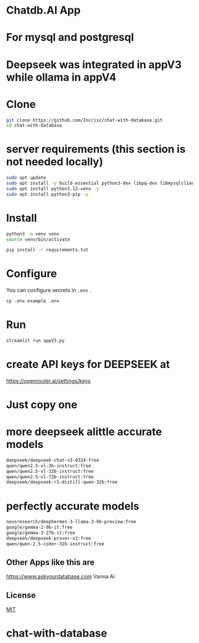 # Chatdb.AI  App
# For mysql and postgresql 
# Deepseek was integrated in appV3 while ollama in appV4


# Clone 
```bash
git clone https://github.com/Incrisz/chat-with-database.git
cd chat-with-database
```
# server requirements (this section is not needed locally)
```bash
sudo apt update
sudo apt install -y build-essential python3-dev libpq-dev libmysqlclient-dev zlib1g-dev libjpeg-dev libfreetype6-dev
sudo apt install python3.12-venv -y
sudo apt install python3-pip -y

```

# Install
```bash
python3 -m venv venv
source venv/bin/activate

pip install -r requirements.txt
```

# Configure
You can configure secrets in `.env` .
```bash
cp .env.example .env
```

# Run
```bash
streamlit run appV3.py
```


# create API keys for DEEPSEEK at 
https://openrouter.ai/settings/keys


# Just copy one
# more deepseek alittle accurate models
```bash
deepseek/deepseek-chat-v3-0324:free
qwen/qwen2.5-vl-3b-instruct:free
qwen/qwen2.5-vl-32b-instruct:free
qwen/qwen2.5-vl-72b-instruct:free
deepseek/deepseek-r1-distill-qwen-32b:free
```
# perfectly accurate models
```bash
nousresearch/deephermes-3-llama-3-8b-preview:free
google/gemma-2-9b-it:free
google/gemma-3-27b-it:free
deepseek/deepseek-prover-v2:free
qwen/qwen-2.5-coder-32b-instruct:free
```


## Other Apps like this are 
https://www.askyourdatabase.com
Vanna Ai
## License
[MIT](https://choosealicense.com/licenses/mit/)
# chat-with-database
